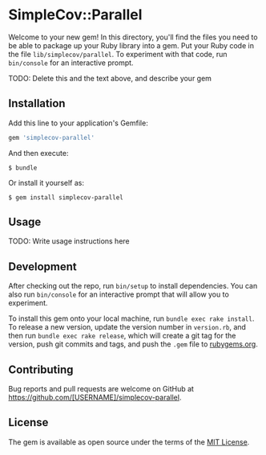 # SimpleCov::Parallel

Welcome to your new gem! In this directory, you'll find the files you need to be able to package up your Ruby library into a gem. Put your Ruby code in the file `lib/simplecov/parallel`. To experiment with that code, run `bin/console` for an interactive prompt.

TODO: Delete this and the text above, and describe your gem

## Installation

Add this line to your application's Gemfile:

```ruby
gem 'simplecov-parallel'
```

And then execute:

    $ bundle

Or install it yourself as:

    $ gem install simplecov-parallel

## Usage

TODO: Write usage instructions here

## Development

After checking out the repo, run `bin/setup` to install dependencies. You can also run `bin/console` for an interactive prompt that will allow you to experiment.

To install this gem onto your local machine, run `bundle exec rake install`. To release a new version, update the version number in `version.rb`, and then run `bundle exec rake release`, which will create a git tag for the version, push git commits and tags, and push the `.gem` file to [rubygems.org](https://rubygems.org).

## Contributing

Bug reports and pull requests are welcome on GitHub at https://github.com/[USERNAME]/simplecov-parallel.


## License

The gem is available as open source under the terms of the [MIT License](http://opensource.org/licenses/MIT).

